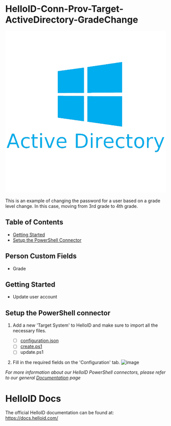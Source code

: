 # HelloID-Conn-Prov-Target-ActiveDirectory-GradeChange
<p align="center">
  <img src="https://github.com/Tools4everBV/HelloID-Conn-Prov-Target-ActiveDirectory/blob/main/Assets/ActiveDirectoryLogo.png">
</p>
This is an example of changing the password for a user based on a grade level change. In this case, moving from 3rd grade to 4th grade.

## Table of Contents
* [Getting Started](#getting-started)
* [Setup the PowerShell Connector](#setup-the-powershell-connector)

## Person Custom Fields
- Grade

## Getting Started
* Update user account

## Setup the PowerShell connector
1. Add a new 'Target System' to HelloID and make sure to import all the necessary files.

    - [ ] [configuration.json](https://github.com/Tools4everBV/HelloID-Conn-Prov-Target-ActiveDirectory/blob/main/configuration.json)
    - [ ] [create.ps1](https://github.com/Tools4everBV/HelloID-Conn-Prov-Target-ActiveDirectory/blob/main/create.ps1)
    - [ ] update.ps1

2. Fill in the required fields on the 'Configuration' tab. 
![image](https://github.com/Tools4everBV/HelloID-Conn-Prov-Target-ActiveDirectory/blob/main/Assets/config.png)

_For more information about our HelloID PowerShell connectors, please refer to our general [Documentation](https://docs.helloid.com/hc/en-us/articles/360012557600-Configure-a-custom-PowerShell-source-system) page_

# HelloID Docs
The official HelloID documentation can be found at: https://docs.helloid.com/
